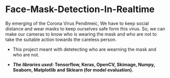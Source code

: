 # Face-Mask-Detection-In-Realtime
By emerging of the Corona Virus Pendimeic, We have to keep social distance and wear masks to keep ourselves safe form this virus. So, we can make our cameras to know who is wearing the mask and who are not to take the suitable action towards the careless person.

- This project meant with detetecting who are wearning the mask and who are not.

- <b><i>The libraries used:</i><b/> Tensorflow, Keras, OpenCV, Skimage, Numpy, Seaborn, Matplotlib and Sklearn (for model evaluation).  
  
